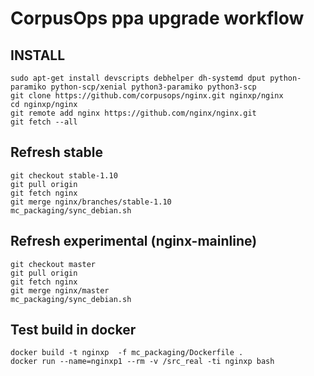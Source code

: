 # CorpusOps ppa upgrade workflow
## INSTALL
```
sudo apt-get install devscripts debhelper dh-systemd dput python-paramiko python-scp/xenial python3-paramiko python3-scp
git clone https://github.com/corpusops/nginx.git nginxp/nginx
cd nginxp/nginx
git remote add nginx https://github.com/nginx/nginx.git
git fetch --all
```

## Refresh stable
```
git checkout stable-1.10
git pull origin
git fetch nginx
git merge nginx/branches/stable-1.10
mc_packaging/sync_debian.sh
```

## Refresh experimental (nginx-mainline)
```
git checkout master
git pull origin
git fetch nginx
git merge nginx/master
mc_packaging/sync_debian.sh
```

## Test build in docker
```
docker build -t nginxp  -f mc_packaging/Dockerfile .
docker run --name=nginxp1 --rm -v /src_real -ti nginxp bash
```
